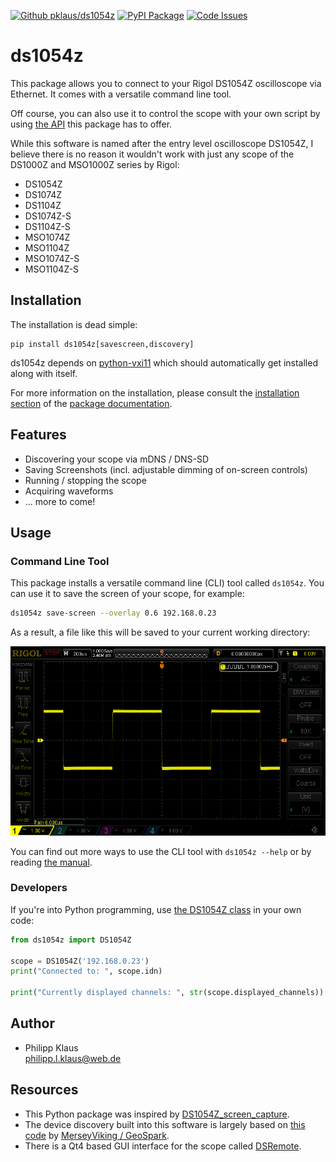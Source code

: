 [![Github pklaus/ds1054z](https://img.shields.io/badge/Github-pklaus/ds1054z-brightgreen.svg)](https://github.com/pklaus/ds1054z) [![PyPI Package](https://img.shields.io/pypi/v/ds1054z.svg)](https://pypi.python.org/pypi/ds1054z) [![Code Issues](https://www.quantifiedcode.com/api/v1/project/6c0f609927d9456a87e5aa9016320733/badge.svg)](https://www.quantifiedcode.com/app/project/6c0f609927d9456a87e5aa9016320733)

# ds1054z

This package allows you to connect to your Rigol DS1054Z
oscilloscope via Ethernet. It comes with a versatile command line tool.

Off course, you can also use it to control the scope with your own script by using
[the API](https://ds1054z.readthedocs.org/en/stable/api/index.html)
this package has to offer.

While this software is named after the entry level oscilloscope DS1054Z,
I believe there is no reason it wouldn't work with just any scope
of the DS1000Z and MSO1000Z series by Rigol:

* DS1054Z
* DS1074Z
* DS1104Z
* DS1074Z-S
* DS1104Z-S
* MSO1074Z
* MSO1104Z
* MSO1074Z-S
* MSO1104Z-S

## Installation

The installation is dead simple:

    pip install ds1054z[savescreen,discovery]

ds1054z depends on [python-vxi11](https://github.com/python-ivi/python-vxi11)
which should automatically get installed along with itself.


For more information on the installation, please consult the
[installation section][] of the [package documentation][].

## Features

* Discovering your scope via mDNS / DNS-SD
* Saving Screenshots (incl. adjustable dimming of on-screen controls)
* Running / stopping the scope
* Acquiring waveforms
* ... more to come!

## Usage


### Command Line Tool

This package installs a versatile command line (CLI) tool called `ds1054z`.
You can use it to save the screen of your scope, for example:

```bash
ds1054z save-screen --overlay 0.6 192.168.0.23
```

As a result, a file like this will be saved to your current working directory:

![oscilloscope screenshot](docs/images/ds1054z-scope-display.png)

You can find out more ways to use the CLI tool with `ds1054z --help`
or by reading [the manual](http://ds1054z.readthedocs.org/en/stable/using-the-cli.html).

### Developers

If you're into Python programming, use [the DS1054Z class][]
in your own code:

```python
from ds1054z import DS1054Z

scope = DS1054Z('192.168.0.23')
print("Connected to: ", scope.idn)

print("Currently displayed channels: ", str(scope.displayed_channels))
```

Author
------

* Philipp Klaus  
  <philipp.l.klaus@web.de>

Resources
---------

* This Python package was inspired by [DS1054Z_screen_capture](https://github.com/RoGeorge/DS1054Z_screen_capture).
* The device discovery built into this software is largely based on [this code](https://gist.github.com/MerseyViking/c67b7d6ebdda55929fbd) by [MerseyViking / GeoSpark](https://github.com/MerseyViking).
* There is a Qt4 based GUI interface for the scope called [DSRemote](http://www.teuniz.net/DSRemote/).

[installation section]: https://ds1054z.readthedocs.org/en/stable/installation.html
[package documentation]: https://ds1054z.readthedocs.org/en/stable/index.html
[the DS1054Z class]: https://ds1054z.readthedocs.org/en/stable/api/ds1054z.html
